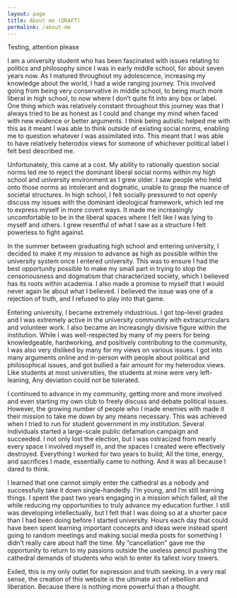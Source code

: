 ```yaml
---
layout: page
title: About me (DRAFT)
permalink: /about-me
---
```


<div id="header">
<div id="page-banner">

Testing, attention please

I am a university student who has been fascinated with issues relating to politics and philosophy since I was in early middle school, for about seven years now. As I matured throughout my adolescence, increasing my knowledge about the world, I had a wide ranging journey. This involved going from being very conservative in middle school, to being much more liberal in high school, to now where I don’t quite fit into any box or label. One thing which was relatively constant throughout this journey was that I always tried to be as honest as I could and change my mind when faced with new evidence or better arguments. I think being autistic helped me with this as it meant I was able to think outside of existing social norms, enabling me to question whatever I was assimilated into. This meant that I was able to have relatively heterodox views for someone of whichever political label I felt best described me. 

Unfortunately, this came at a cost. My ability to rationally question social norms led me to reject the dominant liberal social norms within my high school and university environment as I grew older. I saw people who held onto those norms as intolerant and dogmatic, unable to grasp the nuance of societal structures. In high school, I felt socially pressured to not openly discuss my issues with the dominant ideological framework, which led me to express myself in more covert ways. It made me increasingly uncomfortable to be in the liberal spaces where I felt like I was lying to myself and others. I grew resentful of what I saw as a structure I felt powerless to fight against.

In the summer between graduating high school and entering university, I decided to make it my mission to advance as high as possible within the university system once I entered university. This was to ensure I had the best opportunity possible to make my small part in trying to stop the censoriousness and dogmatism that characterized society, which I believed has its roots within academia. I also made a promise to myself that I would never again lie about what I believed. I believed the issue was one of a rejection of truth, and I refused to play into that game.

Entering university, I became extremely industrious. I got top-level grades and I was extremely active in the university community with extracurriculars and volunteer work. I also became an increasingly divisive figure within the institution. While I was well-respected by many of my peers for being knowledgeable, hardworking, and positively contributing to the community, I was also very disliked by many for my views on various issues. I got into many arguments online and in-person with people about political and philosophical issues, and got bullied a fair amount for my heterodox views. Like students at most universities, the students at mine were very left-leaning, Any deviation could not be tolerated.

I continued to advance in my community, getting more and more involved and even starting my own club to freely discuss and debate political issues. However, the growing number of people who I made enemies with made it their mission to take me down by any means necessary. This was achieved when I tried to run for student government in my institution. Several individuals started a large-scale public defamation campaign and succeeded. I not only lost the election, but I was ostracized from nearly every space I involved myself in, and the spaces I created were effectively destroyed. Everything I worked for two years to build; All the time, energy, and sacrifices I made, essentially came to nothing. And it was all because I dared to think.

I learned that one cannot simply enter the cathedral as a nobody and successfully take it down single-handedly. I’m young, and I’m still learning things. I spent the past two years engaging in a mission which failed, all the while reducing my opportunities to truly advance my education further. I still was developing intellectually, but I felt that I was doing so at a shorter pace than I had been doing before I started university. Hours each day that could have been spent learning important concepts and ideas were instead spent going to random meetings and making social media posts for something I didn’t really care about half the time. My “cancellation” gave me the opportunity to return to my passions outside the useless pencil pushing the cathedral demands of students who wish to enter its tallest ivory towers.

Exiled, this is my only outlet for expression and truth seeking. In a very real sense, the creation of this website is the ultimate act of rebellion and liberation. Because there is nothing more powerful than a thought.

</div>
</div>
